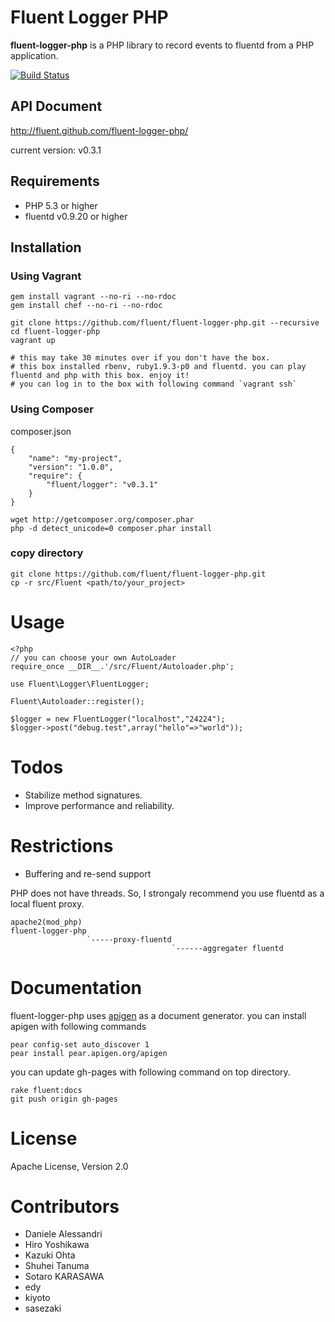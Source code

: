 # Fluent Logger PHP

**fluent-logger-php** is a PHP library to record events to fluentd from a PHP application.

[![Build Status](https://secure.travis-ci.org/chobie/fluent-logger-php.png)](http://travis-ci.org/chobie/fluent-logger-php)

## API Document

http://fluent.github.com/fluent-logger-php/

current version: v0.3.1

## Requirements

- PHP 5.3 or higher
- fluentd v0.9.20 or higher

## Installation

### Using Vagrant

````
gem install vagrant --no-ri --no-rdoc
gem install chef --no-ri --no-rdoc

git clone https://github.com/fluent/fluent-logger-php.git --recursive
cd fluent-logger-php
vagrant up

# this may take 30 minutes over if you don't have the box.
# this box installed rbenv, ruby1.9.3-p0 and fluentd. you can play fluentd and php with this box. enjoy it!
# you can log in to the box with following command `vagrant ssh`
````

### Using Composer

composer.json

````
{
    "name": "my-project",
    "version": "1.0.0",
    "require": {
        "fluent/logger": "v0.3.1"
    }
}
````

````
wget http://getcomposer.org/composer.phar
php -d detect_unicode=0 composer.phar install
````

### copy directory

````
git clone https://github.com/fluent/fluent-logger-php.git
cp -r src/Fluent <path/to/your_project>
````

# Usage

````
<?php
// you can choose your own AutoLoader
require_once __DIR__.'/src/Fluent/Autoloader.php';

use Fluent\Logger\FluentLogger;

Fluent\Autoloader::register();

$logger = new FluentLogger("localhost","24224");
$logger->post("debug.test",array("hello"=>"world"));
````

# Todos

* Stabilize method signatures.
* Improve performance and reliability.

# Restrictions

* Buffering and re-send support

PHP does not have threads. So, I strongaly recommend you use fluentd as a local fluent proxy.

````
apache2(mod_php)
fluent-logger-php
                 `-----proxy-fluentd
                                    `------aggregater fluentd
````

# Documentation

fluent-logger-php uses <a href="http://apigen.org/">apigen</a> as a document generator.
you can install apigen with following commands

````
pear config-set auto_discover 1
pear install pear.apigen.org/apigen
````

you can update gh-pages with following command on top directory.

````
rake fluent:docs
git push origin gh-pages
````

# License
Apache License, Version 2.0


# Contributors

* Daniele Alessandri
* Hiro Yoshikawa
* Kazuki Ohta
* Shuhei Tanuma
* Sotaro KARASAWA
* edy
* kiyoto
* sasezaki
